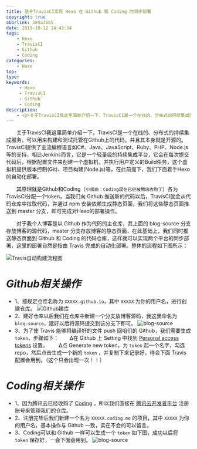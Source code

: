 ```yaml
---
title: 基于TravisCI实现 Hexo 在 Github 和 Coding 的同步部署
copyright: true
abbrlink: 3e5a3bb5
date: 2019-10-12 14:43:34
tags:
    - Hexo
    - TravisCI
    - Github
    - Coding 
categories:
    - Hexo
top:
type:
keywords:
     - Hexo
     - TravisCI
     - Github
     - Coding 
description:
    - <p>关于TravisCI我这里简单介绍一下，TravisCI是一个在线的、分布式的持续集成服务，可以用来构建和测试托管在Github上的代码，并且其本身就是开源的。TravisCI提供了主流编程语言如C#、Java、JavaScript、Ruby、PHP、Node.js等的支持，相比Jenkins而言，它是一个轻量级的持续集成平台，它会在每次提交代码后，根据配置文件来创建一个虚拟机，并执行用户定义的Build任务，这个虚拟机提供版本控制(Git)、项目构建(Node.js)等，在此前提下，我们下面着手Hexo的自动化部署。</p>
---
```


&emsp;&emsp;关于TravisCI我这里简单介绍一下，TravisCI是一个在线的、分布式的持续集成服务，可以用来构建和测试托管在Github上的代码，并且其本身就是开源的。TravisCI提供了主流编程语言如C#、Java、JavaScript、Ruby、PHP、Node.js等的支持，相比Jenkins而言，它是一个轻量级的持续集成平台，它会在每次提交代码后，根据配置文件来创建一个虚拟机，并执行用户定义的Build任务，这个虚拟机提供版本控制(Git)、项目构建(Node.js)等，在此前提下，我们下面着手Hexo的自动化部署。

&emsp;&emsp;其原理就是Github和Coding（`小插曲：Coding现在已经被腾讯收购了`）各为TravisCI分配一个token，当我们向 Github 推送新的代码以后，TravisCI就会从代码仓库中拉取代码，并通过 npm 安装依赖生成静态页面，我们将这些静态页面推送到 master 分支，即可完成对Hexo的部署操作。

&emsp;&emsp;对于我个人博客是以 Github 作为代码的主仓库，其上面的 blog-source 分支存放博客的源代码，master 分支存放博客的静态页面，在此基础上，我们同时推送静态页面到 Github 和 Coding 的代码仓库，这样就可以实现两个平台的同步部署，这里的部署自然是指由 Travis 完成的自动化部署。整体的流程如下图所示：

![Travis自动构建流程图](https://s2.ax1x.com/2019/10/21/KlNiCR.png)

# *Github相关操作*
   *   1、按规定仓库名称为 `XXXXX.github.io`，其中 `XXXXX` 为你的用户名，进行创建仓库。
   ![Github建库](https://s2.ax1x.com/2019/10/21/Kl0wjI.png)
   *   2、建好仓库以后我们在仓库中新建一个分支放博客源码，我这里命名为 `blog-source`，建好以后将源码提交到该分支下即可。
   ![blog-source](https://s2.ax1x.com/2019/10/22/K3szy4.png)
   *   3、为了使 Travis 能够将编译好的文件 push 回咱们的 Github，我们需要生成 `token`，步骤如下：
          &emsp;&nbsp;&nbsp;&nbsp;&Delta;在 Github 上 Setting 中找到 [Personal access tokens](https://github.com/settings/tokens) 设置。
          &emsp;&nbsp;&nbsp;&nbsp;&Delta;点 Generate new token，为 `token` 起一个名字，勾选 repo，然后点击生成一个新的 `token` ，并复制下来记录好，待会下面 Travis 配置会用到。（这个只会出现一次！！）

# *Coding相关操作*
   *   1、因为腾讯云已经收购了 [Coding](https://coding.net) ，所以我们直接在 [腾讯云开发者平台](https://dev.tencent.com/production) 注册账号来管理我们的仓库。
   *   2、注册完毕后我们新建一个名为 `XXXXX.coding.me` 的项目，其中 `XXXXX` 为你的用户名，基本操作与 Github 一致，实在不会的可以留言。
   *   3、Coding可以和 Github 一样可以生成一个 `token` 如下图，成功以后将 `token` 保存好，一会下面会用到。
   ![blog-source](https://s2.ax1x.com/2019/10/22/K34SXV.png)
